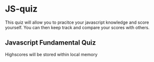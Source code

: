 # JS-quiz
This quiz will allow you to pracitce your javascript knowledge and score yourself.
You can then keep track and compare your scores with others.

## Javascript Fundamental Quiz
Highscores will be stored within local memory

